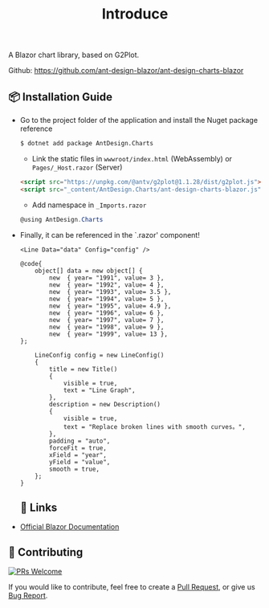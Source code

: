 ﻿---
category: Charts
type: Docs
title: Introduce
cols: 1
cover: 
---

A Blazor chart library, based on G2Plot.

Github: https://github.com/ant-design-blazor/ant-design-charts-blazor

## 📦 Installation Guide

- Go to the project folder of the application and install the Nuget package reference

  ```bash
  $ dotnet add package AntDesign.Charts
  ```
  
  - Link the static files in `wwwroot/index.html` (WebAssembly) or `Pages/_Host.razor` (Server)

  ```html
  <script src="https://unpkg.com/@antv/g2plot@1.1.28/dist/g2plot.js"></script>
  <script src="_content/AntDesign.Charts/ant-design-charts-blazor.js"></script>
  ```
  
  - Add namespace in `_Imports.razor`

  ```csharp
  @using AntDesign.Charts
  ```
  
- Finally, it can be referenced in the `.razor' component!

  ```razor
  <Line Data="data" Config="config" />

  @code{
      object[] data = new object[] {
          new  { year= "1991", value= 3 },
          new  { year= "1992", value= 4 },
          new  { year= "1993", value= 3.5 },
          new  { year= "1994", value= 5 },
          new  { year= "1995", value= 4.9 },
          new  { year= "1996", value= 6 },
          new  { year= "1997", value= 7 },
          new  { year= "1998", value= 9 },
          new  { year= "1999", value= 13 },
  };

      LineConfig config = new LineConfig()
      {
          title = new Title()
          {
              visible = true,
              text = "Line Graph",
          },
          description = new Description()
          {
              visible = true,
              text = "Replace broken lines with smooth curves。",
          },
          padding = "auto",
          forceFit = true,
          xField = "year",
          yField = "value",
          smooth = true,
      };
  }
  ```
  
  ## 🔗 Links

- [Official Blazor Documentation](https://blazor.net)


## 🤝 Contributing

[![PRs Welcome](https://img.shields.io/badge/PRs-welcome-brightgreen.svg?style=flat-square)](https://github.com/ant-design-blazor/ant-design-charts-blazor/pulls)

If you would like to contribute, feel free to create a [Pull Request](https://github.com/ant-design-blazor/ant-design-charts-blazor/pulls), or give us [Bug Report](https://github.com/ant-design-blazor/ant-design-charts-blazor/issues/new).
